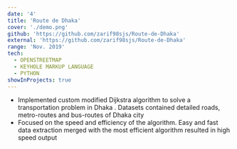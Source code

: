```yaml
---
date: '4'
title: 'Route de Dhaka'
cover: './demo.png'
github: 'https://github.com/zarif98sjs/Route-de-Dhaka'
external: 'https://github.com/zarif98sjs/Route-de-Dhaka'
range: 'Nov. 2019'
tech:
  - OPENSTREETMAP
  - KEYHOLE MARKUP LANGUAGE
  - PYTHON
showInProjects: true
---
```


- Implemented custom modified Dijkstra algorithm to solve a transportation problem in Dhaka . Datasets contained detailed roads, metro-routes and bus-routes of Dhaka city
- Focused on the speed and efficiency of the algorithm. Easy and fast data extraction merged with the most efficient algorithm resulted in high speed output